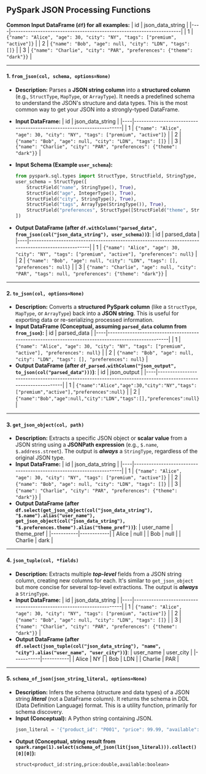 ## PySpark JSON Processing Functions
**Common Input DataFrame (`df`) for all examples:**
| id | json\_data\_string |
|----|---------------------------------------------------------------------|
| 1  | `{"name": "Alice", "age": 30, "city": "NY", "tags": ["premium", "active"]}` |
| 2  | `{"name": "Bob", "age": null, "city": "LDN", "tags": []}` |
| 3  | `{"name": "Charlie", "city": "PAR", "preferences": {"theme": "dark"}}` |

-----
#### 1\. `from_json(col, schema, options=None)`
  * **Description:** Parses a **JSON string column** into a **structured column** (e.g., `StructType`, `MapType`, or `ArrayType`). It needs a predefined schema to understand the JSON's structure and data types. This is the most common way to get your JSON into a strongly-typed DataFrame.
  * **Input DataFrame:**
    | id | json\_data\_string |
    |----|---------------------------------------------------------------------|
    | 1  | `{"name": "Alice", "age": 30, "city": "NY", "tags": ["premium", "active"]}` |
    | 2  | `{"name": "Bob", "age": null, "city": "LDN", "tags": []}` |
    | 3  | `{"name": "Charlie", "city": "PAR", "preferences": {"theme": "dark"}}` |

  * **Input Schema (Example `user_schema`):**
    ```python
    from pyspark.sql.types import StructType, StructField, StringType, IntegerType, ArrayType
    user_schema = StructType([
        StructField("name", StringType(), True),
        StructField("age", IntegerType(), True),
        StructField("city", StringType(), True),
        StructField("tags", ArrayType(StringType()), True),
        StructField("preferences", StructType([StructField("theme", StringType(), True)]), True)
    ])
    ```
  * **Output DataFrame (after `df.withColumn("parsed_data", from_json(col("json_data_string"), user_schema))`)**:
    | id | parsed\_data |
    |----|---------------------------------------------------------------------------------------------------|
    | 1  | `{"name": "Alice", "age": 30, "city": "NY", "tags": ["premium", "active"], "preferences": null}` |
    | 2  | `{"name": "Bob", "age": null, "city": "LDN", "tags": [], "preferences": null}` |
    | 3  | `{"name": "Charlie", "age": null, "city": "PAR", "tags": null, "preferences": {"theme": "dark"}}` |
-----
#### 2\. `to_json(col, options=None)`
  * **Description:** Converts a **structured PySpark column** (like a `StructType`, `MapType`, or `ArrayType`) back into a **JSON string**. This is useful for exporting data or re-serializing processed information.
  * **Input DataFrame (Conceptual, assuming `parsed_data` column from `from_json`):**
    | id | parsed\_data |
    |----|---------------------------------------------------------------------------------------------------|
    | 1  | `{"name": "Alice", "age": 30, "city": "NY", "tags": ["premium", "active"], "preferences": null}` |
    | 2  | `{"name": "Bob", "age": null, "city": "LDN", "tags": [], "preferences": null}` |
  * **Output DataFrame (after `df_parsed.withColumn("json_output", to_json(col("parsed_data")))`)**:
    | id | json\_output |
    |----|-------------------------------------------------------------------------------------------------------------|
    | 1  | `{"name":"Alice","age":30,"city":"NY","tags":["premium","active"],"preferences":null}` |
    | 2  | `{"name":"Bob","age":null,"city":"LDN","tags":[],"preferences":null}` |
-----
#### 3\. `get_json_object(col, path)`
  * **Description:** Extracts a specific JSON object or **scalar value** from a JSON string using a **JSONPath expression** (e.g., `$.name`, `$.address.street`). The output is ***always*** a `StringType`, regardless of the original JSON type.
  * **Input DataFrame:**
    | id | json\_data\_string |
    |----|---------------------------------------------------------------------|
    | 1  | `{"name": "Alice", "age": 30, "city": "NY", "tags": ["premium", "active"]}` |
    | 2  | `{"name": "Bob", "age": null, "city": "LDN", "tags": []}` |
    | 3  | `{"name": "Charlie", "city": "PAR", "preferences": {"theme": "dark"}}` |
  * **Output DataFrame (after `df.select(get_json_object(col("json_data_string"), "$.name").alias("user_name"), get_json_object(col("json_data_string"), "$.preferences.theme").alias("theme_pref"))`)**:
    | user\_name | theme\_pref |
    |-----------|------------|
    | Alice     | null       |
    | Bob       | null       |
    | Charlie   | dark       |
-----
#### 4\. `json_tuple(col, *fields)`
  * **Description:** Extracts multiple ***top-level*** fields from a JSON string column, creating new columns for each. It's similar to `get_json_object` but more concise for several top-level extractions. The output is ***always*** a `StringType`.
  * **Input DataFrame:**
    | id | json\_data\_string |
    |----|---------------------------------------------------------------------|
    | 1  | `{"name": "Alice", "age": 30, "city": "NY", "tags": ["premium", "active"]}` |
    | 2  | `{"name": "Bob", "age": null, "city": "LDN", "tags": []}` |
    | 3  | `{"name": "Charlie", "city": "PAR", "preferences": {"theme": "dark"}}` |
  * **Output DataFrame (after `df.select(json_tuple(col("json_data_string"), "name", "city").alias("user_name", "user_city"))`)**:
    | user\_name | user\_city |
    |-----------|-----------|
    | Alice     | NY        |
    | Bob       | LDN       |
    | Charlie   | PAR       |
-----
#### 5\. `schema_of_json(json_string_literal, options=None)`
  * **Description:** Infers the schema (structure and data types) of a JSON string ***literal*** (not a DataFrame column). It returns the schema in DDL (Data Definition Language) format. This is a utility function, primarily for schema discovery.
  * **Input (Conceptual):** A Python string containing JSON.
    ```python
    json_literal = '{"product_id": "P001", "price": 99.99, "available": true}'
    ```
  * **Output (Conceptual, string result from `spark.range(1).select(schema_of_json(lit(json_literal))).collect()[0][0]`):**
    ```
    struct<product_id:string,price:double,available:boolean>
    ```
